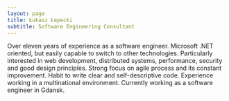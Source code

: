 ```yaml
---
layout: page
title: Łukasz Łepecki
subtitle: Software Engineering Consultant
---
```


Over eleven years of experience as a software engineer. Microsoft .NET oriented, but easily capable to switch to other technologies. Particularly interested in web development, distributed systems, performance, security and good design principles. Strong focus on agile process and its constant improvement. Habit to write clear and self-descriptive code. Experience working in a multinational environment. Currently working as a software engineer in Gdansk.
